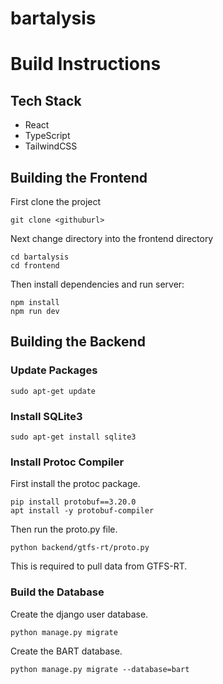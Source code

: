 # bartalysis

# Build Instructions

## Tech Stack

- React
- TypeScript
- TailwindCSS

## Building the Frontend

First clone the project

```
git clone <githuburl>
```

Next change directory into the frontend directory

```
cd bartalysis
cd frontend
```

Then install dependencies and run server:

```
npm install
npm run dev
```

## Building the Backend

### Update Packages
```
sudo apt-get update
```

### Install SQLite3
```
sudo apt-get install sqlite3
```

### Install Protoc Compiler
First install the protoc package.
```
pip install protobuf==3.20.0
apt install -y protobuf-compiler
```
Then run the proto.py file. 
```
python backend/gtfs-rt/proto.py
```
This is required to pull data from GTFS-RT.

### Build the Database
Create the django user database.
```
python manage.py migrate
```
Create the BART database.
```
python manage.py migrate --database=bart
```